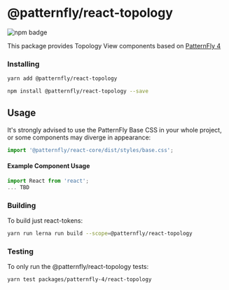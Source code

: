# @patternfly/react-topology

![npm badge](https://img.shields.io/npm/v/@patternfly/react-topology.svg?style=for-the-badge)

This package provides Topology View components based on [PatternFly 4][patternfly-4]


### Installing

```sh
yarn add @patternfly/react-topology
```

```sh
npm install @patternfly/react-topology --save
```

## Usage

It's strongly advised to use the PatternFly Base CSS in your whole project, or some components may diverge in appearance:

```javascript
import '@patternfly/react-core/dist/styles/base.css';
```

#### Example Component Usage

```javascript
import React from 'react';
... TBD
```

### Building

To build just react-tokens:

```sh
yarn run lerna run build --scope=@patternfly/react-topology
```

### Testing

To only run the @patternfly/react-topology tests:

```sh
yarn test packages/patternfly-4/react-topology
```

[patternfly-4]: https://github.com/patternfly/patternfly-next
[docs]: https://patternfly-react.surge.sh/patternfly-4
